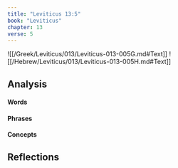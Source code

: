 ```yaml
---
title: "Leviticus 13:5"
book: "Leviticus"
chapter: 13
verse: 5
---
```

![[/Greek/Leviticus/013/Leviticus-013-005G.md#Text]]
![[/Hebrew/Leviticus/013/Leviticus-013-005H.md#Text]]

## Analysis

#### Words

#### Phrases

#### Concepts

## Reflections
